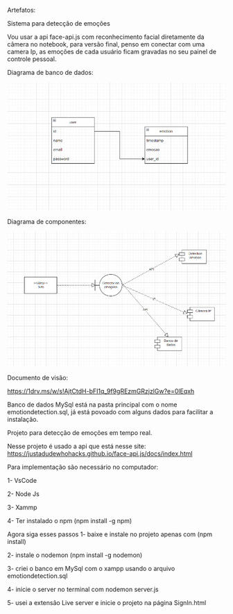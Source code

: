 Artefatos:

Sistema para detecção de emoções

Vou usar a api face-api.js com reconhecimento facial diretamente da câmera no notebook, para versão final, penso em conectar com uma camera Ip, as emoções de cada usuário ficam gravadas no seu painel de controle pessoal.

Diagrama de banco de dados:

![Alt text](image.png)

Diagrama de componentes:

![Alt text](image-2.png)

Documento de visão:

https://1drv.ms/w/s!AjtCtdH-bFI1q_9f9gREzmGRzjzlGw?e=0lEqxh

Banco de dados MySql está na pasta principal com o nome emotiondetection.sql, já está povoado com alguns dados para facilitar a instalação.

Projeto para detecção de emoções em tempo real.

Nesse projeto é usado a api que está nesse site: https://justadudewhohacks.github.io/face-api.js/docs/index.html

Para implementação são necessário no computador:

1- VsCode

2- Node Js

3- Xammp

4- Ter instalado o npm (npm install -g npm)

Agora siga esses passos
1- baixe e instale no projeto apenas com (npm install)

2- instale o nodemon (npm install -g nodemon)

3- criei o banco em MySql com o xampp usando o arquivo emotiondetection.sql

4- inicie o server no terminal com nodemon server.js

5- usei a extensão Live server e inicie o projeto na página SignIn.html